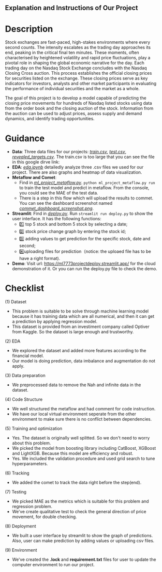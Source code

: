 ## Explanation and Instructions of Our Project
# Description 
Stock exchanges are fast-paced, high-stakes environments where every second counts. The intensity escalates as the trading day approaches its end, peaking in the critical final ten minutes. These moments, often characterised by heightened volatility and rapid price fluctuations, play a pivotal role in shaping the global economic narrative for the day. Each trading day on the Nasdaq Stock Exchange concludes with the Nasdaq Closing Cross auction. This process establishes the official closing prices for securities listed on the exchange. These closing prices serve as key indicators for investors, analysts and other market participants in evaluating the performance of individual securities and the market as a whole.

The goal of this project is to develop a model capable of predicting the closing price movements for hundreds of Nasdaq listed stocks using data from the order book and the closing auction of the stock. Information from the auction can be used to adjust prices, assess supply and demand dynamics, and identify trading opportunities.

# Guidance
* **Data**: Three data files for our projects: *<ins>train.csv*</ins>, *<ins>test.csv*</ins>, *<ins>revealed_targets.csv*</ins>. The train.csv is too large that you can see the file in this google dirve link: 
* **EDA**:  *<ins>eda.ipynb</ins>* detailedly analyze three .csv files we used for our project. There are also graphs and heatmap of data visualization.
* **Metaflow and Comet**:
  * Find in *<ins>ml_project_metaflow.py</ins>*. `python ml_project_metaflow.py run` to train the test model and predict in metaflow. From the console, you could see the MAE of the test data.
  * There is a step in this flow which will upload the results to commet. You can see the dashboard screenshot named *<ins>commet_dashboard_screenshot.png</ins>*.
* **Streamlit**: Find in *<ins>deploy.py</ins>*. Run `streamlit run deploy.py` to show the user interface. It has the following functions:
  * 1️⃣ top 5 stock and bottom 5 stock by selecting a date;
  * 2️⃣ stock price change graph by entering the stock id;
  * 3️⃣ adding values to get prediction for the specific stock, date and second;
  * 4️⃣uploading files for prediction（notice: the uploaed file has to be have a right format).
* **Demo**: Visit url: https://ml7773projectdeploy.streamlit.app/ for the cloud demonstration of it. Or you can run the deploy.py file to check the demo. 

# Checklist
(1) Dataset
* This problem is suitable to be solve through machine learning model because it has training data which are all numerical, and then it can get a prediction by applying regression model.
* This dataset is provided from an investiment company called Optiver from Kaggle. So the dataset is large enough and trustworthy.

(2) EDA
* We explored the dataset and added more features according to the financial model.
* Our model is doing prediction, data imbalance and augmentation do not apply.

(3) Data preparation
* We preprocessed data to remove the Nah and infinite data in the dataset.

(4) Code Structure
* We well structured the metaflow and had comment for code instruction.
* We have our local virtual environment seperate from the other environment to make sure there is no conflict between dependencies.

(5) Training and optimization
* Yes. The dataset is originally well splitted. So we don't need to worry about this problem.
* We picked the model from boosting library including CatBoost, XGBoost and LightXGB. Because this model are efficiency and robust.
* Yes. We included the validation procedure and used grid search to tune hyperparameters.

(6) Tracking
* We added the comet to track the data right before the step(end). 

(7) Testing
* We picked MAE as the metrics which is suitable for this problem and regression problem.
* We've create qualitative test to check the general direction of price movement, for double checking.

(8) Deployment
* We built a user interface by streamlit to show the graph of predictions. Also, user can make prediction by adding values or uploading csv files.

(9) Environment
* We've created the **.lock** and **requirement.txt** files for user to update the computer environment to run our project. 
